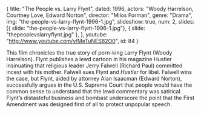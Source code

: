 {
  title: "The People vs. Larry Flynt",
  dated: 1996,
  actors: "Woody Harrelson, Courtney Love, Edward Norton",
  director: "Milos Forman",
  genre: "Drama",
  img: "the-people-vs-larry-flynt-1996-1.jpg",
  slideshow: true,
  num: 2,
  slides: [{
  	slide: "the-people-vs-larry-flynt-1996-1.jpg"},
  	{ slide: "thepeoplevslarryflynt.jpg" }, 
  ],
  youtube: "http://www.youtube.com/v/MeTuNES82O0",
  id: 84
}

This film chronicles the true story of porn-king Larry Flynt (Woody Harrelson). Flynt publishes a lewd cartoon in his magazine Hustler insinuating that religious leader Jerry Falwell (Richard Paul) committed incest with his mother. Falwell sues Flynt and _Hustler_ for libel. Falwell wins the case, but Flynt, aided by attorney Alan Isaacman (Edward Norton), successfully argues in the U.S. Supreme Court that people would have the common sense to understand that the lewd commentary was satirical. Flynt’s distasteful business and bombast underscore the point that the First Amendment was designed first of all to protect unpopular speech.